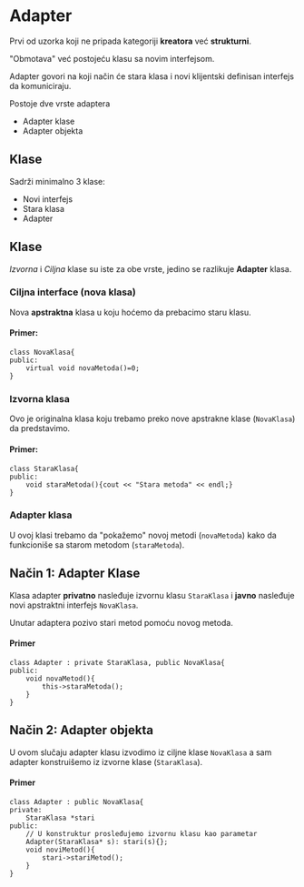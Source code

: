 # Adapter
Prvi od uzorka koji ne pripada kategoriji **kreatora** već **strukturni**.

"Obmotava" već postojeću klasu sa novim interfejsom.

Adapter govori na koji način će stara klasa i novi klijentski definisan interfejs
da komuniciraju.

Postoje dve vrste adaptera
* Adapter klase
* Adapter objekta

## Klase

Sadrži minimalno 3 klase:
* Novi interfejs
* Stara klasa
* Adapter


## Klase
*Izvorna* i *Ciljna* klase su iste za obe vrste, jedino se razlikuje **Adapter** klasa.

### Ciljna interface (nova klasa)
Nova **apstraktna** klasa u koju hoćemo da prebacimo staru klasu.

#### Primer:

```
class NovaKlasa{
public:
	virtual void novaMetoda()=0;
}
```

### Izvorna klasa

Ovo je originalna klasa koju trebamo preko nove apstrakne klase (`NovaKlasa`) da predstavimo.

#### Primer:

```
class StaraKlasa{
public:
	void staraMetoda(){cout << "Stara metoda" << endl;}
}
```

### Adapter klasa

U ovoj klasi trebamo da "pokažemo" novoj metodi (`novaMetoda`) kako da funkcioniše sa
 starom metodom (`staraMetoda`).

## Način 1: Adapter **Klase**

Klasa adapter **privatno** nasleđuje izvornu klasu `StaraKlasa` i **javno** nasleđuje novi apstraktni interfejs `NovaKlasa`.


Unutar adaptera pozivo stari metod pomoću novog metoda.

#### Primer

```
class Adapter : private StaraKlasa, public NovaKlasa{
public:
	void novaMetod(){
		this->staraMetoda();
	}
}
```
## Način 2: Adapter **objekta**

U ovom slučaju adapter klasu izvodimo iz ciljne klase `NovaKlasa` a sam adapter konstruišemo
iz izvorne klase (`StaraKlasa`).

#### Primer

```
class Adapter : public NovaKlasa{
private:
	StaraKlasa *stari
public:
	// U konstruktur prosleđujemo izvornu klasu kao parametar
	Adapter(StaraKlasa* s): stari(s){};
	void noviMetod(){
		stari->stariMetod();
	}
}
```
